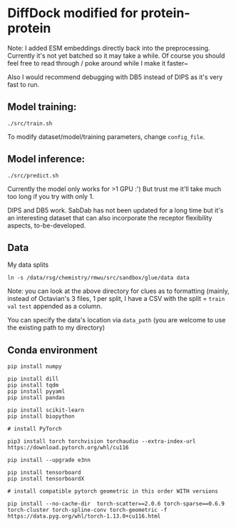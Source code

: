 # DiffDock modified for protein-protein

Note: I added ESM embeddings directly back into the preprocessing. Currently
it's not yet batched so it may take a while.
Of course you should feel free to read through / poke around while I make it faster~

Also I would recommend debugging with DB5 instead of DIPS as it's very fast to
run.

## Model training:

```
./src/train.sh
```

To modify dataset/model/training parameters, change `config_file`.


## Model inference:

```
./src/predict.sh
```

Currently the model only works for >1 GPU :') But trust me it'll take much too long if you try with only 1.

DIPS and DB5 work. SabDab has not been updated for a long time
but it's an interesting dataset that can also incorporate the
receptor flexibility aspects, to-be-developed.

## Data

My data splits

```
ln -s /data/rsg/chemistry/rmwu/src/sandbox/glue/data data
```

Note: you can look at the above directory for clues as to formatting (mainly, instead of Octavian's 3 files, 1 per split, I have a CSV with the split = `train` `val` `test` appended as a column.

You can specify the data's location via `data_path` (you are welcome to use the existing path to my directory)

## Conda environment

```
pip install numpy

pip install dill
pip install tqdm
pip install pyyaml
pip install pandas

pip install scikit-learn
pip install biopython

# install PyTorch

pip3 install torch torchvision torchaudio --extra-index-url https://download.pytorch.org/whl/cu116

pip install --upgrade e3nn

pip install tensorboard
pip install tensorboardX

# install compatible pytorch geometric in this order WITH versions

pip install --no-cache-dir  torch-scatter==2.0.6 torch-sparse==0.6.9 torch-cluster torch-spline-conv torch-geometric -f https://data.pyg.org/whl/torch-1.13.0+cu116.html

```
